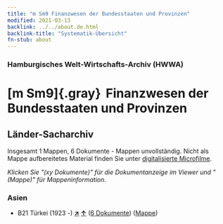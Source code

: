 ```yaml
---
title: "m Sm9 Finanzwesen der Bundesstaaten und Provinzen"
modified: 2021-03-13
backlink: ../../about.de.html
backlink-title: "Systematik-Übersicht"
fn-stub: about
---
```


### Hamburgisches Welt-Wirtschafts-Archiv (HWWA)

# [m Sm9]{.gray}&#8201; Finanzwesen der Bundesstaaten und Provinzen&#160; 







## Länder-Sacharchiv




Insgesamt 1 Mappen, 6 Dokumente - Mappen unvollständig.
Nicht als Mappe aufbereitetes Material finden Sie unter [digitalisierte Microfilme](/film/h1_sh.de.html).

_Klicken Sie "(xy Dokumente)" für die Dokumentanzeige im Viewer und "(Mappe)" für Mappeninformation._




### Asien

- B21 Türkei (1923 -) [**&nearr;**](../../../geo/i/141111/about.de.html "Türkei (1923 -) (alle Mappen)") [**&uarr;**](../../../geo/about.de.html#B21 "Ländersystematik") (<a href="https://pm20.zbw.eu/iiifview/folder/sh/141111,163304" title="über: Türkei (1923 -) : Finanzwesen der Bundesstaaten und Provinzen" target="_blank">6 Dokumente</a>) ([Mappe](../../../../folder/sh/1411xx/141111/1633xx/163304/about.de.html))








